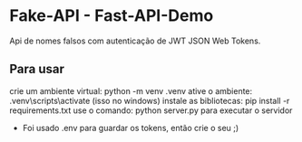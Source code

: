 # Fake-API - Fast-API-Demo

Api de nomes falsos com autenticação de JWT JSON Web Tokens.

## Para usar
crie um ambiente virtual: python -m venv .venv
ative o ambiente: .venv\scripts\activate (isso no windows)
instale as bibliotecas: pip install -r requirements.txt
use o comando: python server.py para executar o servidor

- Foi usado .env para guardar os tokens, então crie o seu ;)
